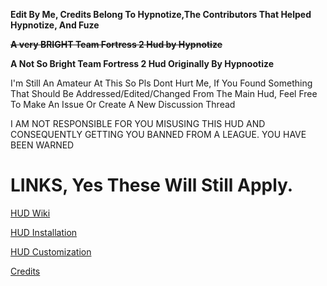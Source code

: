 **Edit By Me, Credits Belong To Hypnotize,The Contributors That Helped Hypnotize, And Fuze**

~~**A very BRIGHT Team Fortress 2 Hud by Hypnotize**~~

**A Not So Bright Team Fortress 2 Hud Originally By Hypnootize**

I'm Still An Amateur At This So Pls Dont Hurt Me, If You Found Something That Should Be Addressed/Edited/Changed From The Main Hud, Feel Free To Make An Issue Or Create A New Discussion Thread

<a>I AM NOT RESPONSIBLE FOR YOU MISUSING THIS HUD AND CONSEQUENTLY GETTING YOU BANNED FROM A LEAGUE. YOU HAVE BEEN WARNED</a>

<a>LINKS, Yes These Will Still Apply.</a>
====

[HUD Wiki](https://github.com/Hypnootize/Sunset-Hud/wiki)

[HUD Installation](https://github.com/Hypnootize/Sunset-Hud/wiki/Installation)

[HUD Customization](https://github.com/Hypnootize/Sunset-Hud/wiki/Customization)

[Credits](https://github.com/Hypnootize/Sunset-Hud/wiki/Credits)
